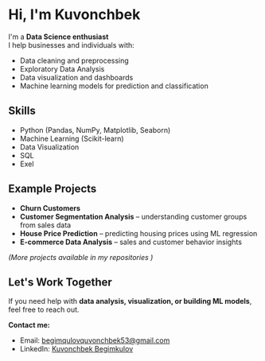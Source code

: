 # Hi, I'm Kuvonchbek 

I'm a **Data Science enthusiast**   
I help businesses and individuals with:  
- Data cleaning and preprocessing  
- Exploratory Data Analysis  
- Data visualization and dashboards  
- Machine learning models for prediction and classification  

##  Skills
- Python (Pandas, NumPy, Matplotlib, Seaborn)  
- Machine Learning (Scikit-learn)   
- Data Visualization 
- SQL 
- Exel



##  Example Projects
- **Churn Customers**
- **Customer Segmentation Analysis** – understanding customer groups from sales data  
- **House Price Prediction** – predicting housing prices using ML regression  
- **E-commerce Data Analysis** – sales and customer behavior insights  

*(More projects available in my repositories )* 


##  Let's Work Together
If you need help with **data analysis, visualization, or building ML models**, feel free to reach out.  

**Contact me:**  
- Email: begimqulovquvonchbek53@gmail.com  
- LinkedIn: [Kuvonchbek Begimkulov](https://linkedin.com/in/kuvonchbek-begimkulov)
